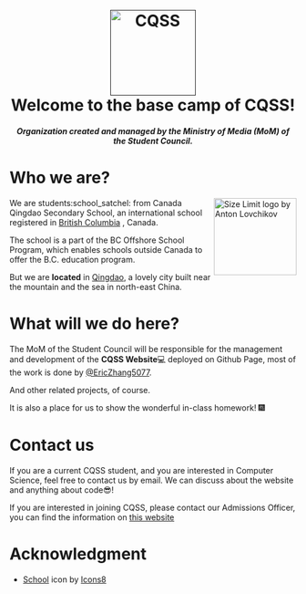 
  <h1 align="center">
    <br>
    <a href=""><img src="https://img.icons8.com/nolan/96/school.png" alt="CQSS" width="150"></a>
    <br>
    Welcome to the base camp of CQSS!
  </h1>
  <h4 align="center"><i>Organization created and managed by the Ministry of Media (MoM) of the Student Council.</i></h4>

  
  # Who we are?
  <img src="https://github.com/Canada-Qingdao-Secondary-School/.github/blob/main/profile/image/BC%20Cert.png" align="right" alt="Size Limit logo by Anton Lovchikov" width="145" height="135">
  We are students:school_satchel: from Canada Qingdao Secondary School, an international school registered in <a href="https://en.wikipedia.org/wiki/British_Columbia" title="Wikipedia of BC, Canada">British Columbia</a> , Canada.

  The school is a part of the BC Offshore School Program, which enables schools outside Canada to offer the B.C. education program.
  
  But we are **located** in <a href="https://en.wikipedia.org/wiki/Qingdao" title="Wikipedia of Qingdao, China">Qingdao</a>, a lovely city built near the mountain and the sea in north-east China.
  
  # What will we do here?
  The MoM of the Student Council will be responsible for the management and development of the **CQSS Website**:computer: deployed on Github Page, most of the work is done by [@EricZhang5077](https://github.com/EricZhang5077).
  
  And other related projects, of course.

  It is also a place for us to show the wonderful in-class homework! :fireworks:
  
  # Contact us
  If you are a current CQSS student, and you are interested in Computer Science, feel free to contact us by email. We can discuss about the website and anything about code:sunglasses:!
 
  If you are interested in joining CQSS, please contact our Admissions Officer, you can find the information on <a href= "http://www.qd09.qdedu.net/">  this website </a>
  
  
  # Acknowledgment
  - <a  href="https://icons8.com/icon/44842/school">School</a> icon by <a href="https://icons8.com">Icons8</a>
